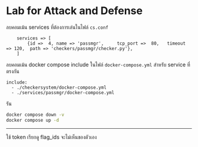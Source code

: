 # Lab for Attack and Defense

ลบคอมเม้น services ที่ต้องการเล่นในไฟล์ `cs.conf`

```
    services => [
        {id =>  4, name => 'passmgr',     tcp_port =>  80,   timeout => 120,  path => 'checkers/passmgr/checker.py'},
    ]
```

ลบคอมเม้น docker compose include ในไฟล์ `docker-compose.yml` สำหรับ service ที่ตรงกัน

```
include:
  - ./checkersystem/docker-compose.yml
  - ./services/passmgr/docker-compose.yml
```

รัน
```sh
docker compose down -v
docker compose up -d
```



***
ใช้ token เรียกดู flag_ids จะไม่เห็นของตัวเอง
